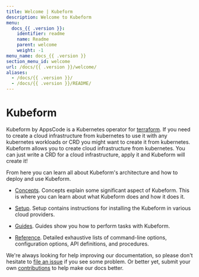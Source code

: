 ```yaml
---
title: Welcome | Kubeform
description: Welcome to Kubeform
menu:
  docs_{{ .version }}:
    identifier: readme
    name: Readme
    parent: welcome
    weight: -1
menu_name: docs_{{ .version }}
section_menu_id: welcome
url: /docs/{{ .version }}/welcome/
aliases:
  - /docs/{{ .version }}/
  - /docs/{{ .version }}/README/
---
```


# Kubeform

Kubeform by AppsCode is a Kubernetes operator for [terraform](https://terraform.io). If you need to create a cloud infrastructure from kubernetes to use it with any kubernetes workloads or CRD you might want to create it from kubernetes. Kubeform allows you to create cloud infrastructure from kubernetes. You can just write a CRD for a cloud infrastructure, apply it and Kubeform will create it!

From here you can learn all about Kubeform's architecture and how to deploy and use Kubeform.

- [Concepts](/docs/concepts/). Concepts explain some significant aspect of Kubeform. This is where you can learn about what Kubeform does and how it does it.

- [Setup](/docs/setup/). Setup contains instructions for installing
  the Kubeform in various cloud providers.

- [Guides](/docs/guides). Guides show you how to perform tasks with Kubeform.

- [Reference](/docs/reference/). Detailed exhaustive lists of
command-line options, configuration options, API definitions, and procedures.

We're always looking for help improving our documentation, so please don't hesitate to [file an issue](https://github.com/kubeform/project/issues/new) if you see some problem. Or better yet, submit your own [contributions](/docs/CONTRIBUTING.md) to help
make our docs better.
